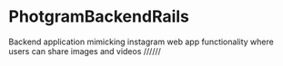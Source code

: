 # PhotgramBackendRails
Backend application mimicking instagram web app functionality where users can share images and videos
//////
